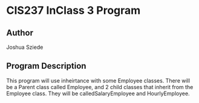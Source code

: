 # CIS237 InClass 3 Program

## Author
Joshua Sziede

## Program Description
This program will use inheirtance with some Employee classes. There will be a
Parent class called Employee, and 2 child classes that inherit from the Employee class.
They will be calledSalaryEmployee and HourlyEmployee.